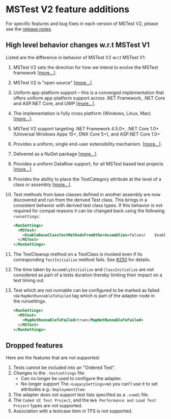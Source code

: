 # MSTest V2 feature additions

For specific features and bug fixes in each version of MSTest V2, please see the [release notes](releases.md).

## High level behavior changes w.r.t MSTest V1

Listed are the difference in behavior of MSTest V2 w.r.t MSTest V1:

1. MSTest V2 sets the direction for how we intend to evolve the MSTest framework [[more...]](https://blogs.msdn.microsoft.com/devops/2016/06/17/taking-the-mstest-framework-forward-with-mstest-v2/).
2. MSTest V2 is "open source" [[more...]](https://blogs.msdn.microsoft.com/devops/2017/04/05/mstest-v2-is-open-source/).
3. Uniform app-platform support – this is a converged implementation that offers uniform app-platform support across .NET Framework, .NET Core and ASP.NET Core, and UWP [[more...]](https://blogs.msdn.microsoft.com/devops/2016/09/01/announcing-mstest-v2-framework-support-for-net-core-1-0-rtm/).
4. The implementation is fully cross platform (Windows, Linux, Mac) [[more...]](https://blogs.msdn.microsoft.com/devops/2017/04/05/mstest-v2-is-open-source/).
5. MSTest V2 support targeting .NET Framework 4.5.0+, .NET Core 1.0+ (Universal Windows Apps 10+, DNX Core 5+), and ASP.NET Core 1.0+
6. Provides a uniform, single end-user extensibility mechanism. [[more...]](https://blogs.msdn.microsoft.com/devops/2017/07/18/extending-mstest-v2/).
7. Delivered as a NuGet package [[more...]](https://www.nuget.org/packages/MSTest.TestFramework/).
8. Provides a uniform DataRow support, for all MSTest based test projects [[more...]](https://blogs.msdn.microsoft.com/devops/2017/02/25/mstest-v2-now-and-ahead/).
9. Provides the ability to place the TestCategory attribute at the level of a class or assembly [[more...]](https://blogs.msdn.microsoft.com/devops/2017/02/25/mstest-v2-now-and-ahead/).
10. Test methods from base classes defined in another assembly are now discovered and run from the derived Test class. This brings in a consistent behavior with derived test class types. If this behavior is not required for compat reasons it can be changed back using the following `runsettings`:

    ```xml
    <RunSettings>    
      <MSTest> 
        <EnableBaseClassTestMethodsFromOtherAssemblies>false</    EnableBaseClassTestMethodsFromOtherAssemblies> 
      </MSTest> 
    </RunSettings>
    ```

11. The TestCleanup method on a TestClass is invoked even if its corresponding `TestInitialize` method fails. See [#250](https://github.com/Microsoft/testfx/issues/250) for details.
12. The time taken by `AssemblyInitialize` and `ClassInitialize` are not considered as part of a tests duration thereby limiting their impact on a test timing out.
13. Test which are not runnable can be configured to be marked as failed via `MapNotRunnableToFailed` tag which is part of the adapter node in the runsettings.

    ```xml
    <RunSettings>    
      <MSTest> 
        <MapNotRunnableToFailed>true</MapNotRunnableToFailed> 
      </MSTest> 
    </RunSettings>
    ```

## Dropped features

Here are the features that are not supported:

1. Tests cannot be included into an "Ordered Test".
2. Changes to the `.testsettings` file:
   * Can no longer be used to configure the adapter.
   * No longer support The `<LegacySettings>`so you can't use it to set attributes e.g.: `DeploymentItem`.
3. The adapter does not support test lists specified as a `.vsmdi` file.
4. The `Coded UI Test Project`, and the `Web Performance and Load Test Project` types are not supported.
5. Association with a testcase item in TFS is not supported.
